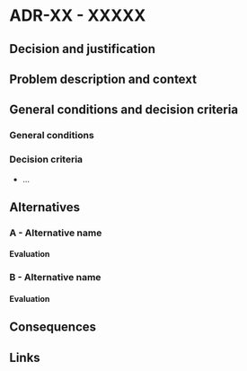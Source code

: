 # ADR-XX - XXXXX

## Decision and justification

## Problem description and context

## General conditions and decision criteria

### General conditions

### Decision criteria

-   ...

## Alternatives

### A - Alternative name

#### Evaluation

### B - Alternative name

#### Evaluation

## Consequences

## Links